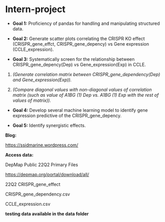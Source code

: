 # Intern-project

-   **Goal 1:** Proficiency of pandas for handling and manipulating structured data.

-   **Goal 2:** Generate scatter plots correlating the CRISPR KO effect (CRISPR_gene_effct, CRISPR_gene_depency) vs Gene expression (CCLE_expression).

-   **Goal 3:** Systematically screen for the relationship between CRISPR_gene_depency(Dep) vs Gene_expression(Exp) in CCLE.

1.  *(Generate correlation matrix between CRISPR_gene_dependency(Dep) and Gene_expression(Exp)).*

2.  *(Compare diagonal values with non-diagonal values of correlation matrix (such as value of A1BG (1) Dep vs. A1BG (1) Exp with the rest of values of matrix)).*

-   **Goal 4:** Develop several machine learning model to identify gene expression predictive of the CRISPR_gene_depency.

-   **Goal 5:** Identify synergistic effects.

**Blog:**

<https://ssidmarine.wordpress.com/>

**Access data:**

DepMap Public 22Q2 Primary Files

<https://depmap.org/portal/download/all/>

22Q2 CRISPR_gene_effect

CRISPR_gene_dependency.csv

CCLE_expression.csv

**testing data available in the data folder**
